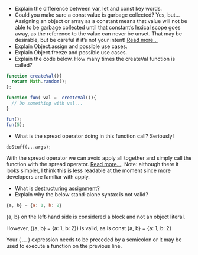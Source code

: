 * Explain the difference between var, let and const key words.
* Could you make sure a const value is garbage collected?
  Yes, but...
  Assigning an object or array as a constant means that value will not be able to be garbage collected until that constant’s lexical scope goes away, as the reference to the value can never be unset. 
  That may be desirable, but be careful if it’s not your intent!
  [Read more...](https://books.google.com/books?id=iOc6CwAAQBAJ&pg=PT24&lpg=PT24&dq=keyle+simpson+Assigning+an+object+or+array+as+a+constant+means+that+value+will+not+be+able+to+be+garbage+collected+until+that+constant%E2%80%99s+lexical+scope+goes+away,&source=bl&ots=7v7iLPetjx&sig=t8flr1cB-DlnFaBMhlCcewpW2bs&hl=en&sa=X&ved=0ahUKEwjZ-czuteDbAhWaHTQIHeGlAhgQ6AEINDAC#v=onepage&q=keyle%20simpson%20Assigning%20an%20object%20or%20array%20as%20a%20constant%20means%20that%20value%20will%20not%20be%20able%20to%20be%20garbage%20collected%20until%20that%20constant%E2%80%99s%20lexical%20scope%20goes%20away%2C&f=false)
* Explain Object.assign and possible use cases.
* Explain Object.freeze and possible use cases.
* Explain the code below. How many times the createVal function is called?

```ts
function createVal(){
  return Math.random();
};

function fun( val =  createVal()){
  // Do something with val...
}

fun();
fun(5);

```
* What is the spread operator doing in this function call? Seriously!

```
doStuff(...args);
```

With the spread operator we can avoid apply all together and simply call the function with the spread operator. [Read more...](https://davidwalsh.name/spread-operator).
Note: although there it looks simpler, I think this is less readable at the moment since more developers are familiar with apply. 


* What is [destructuring assignment](https://developer.mozilla.org/en-US/docs/Web/JavaScript/Reference/Operators/Destructuring_assignment)?
* Explain why the below stand-alone syntax is not valid?

```js
{a, b} = {a: 1, b: 2}
```

{a, b} on the left-hand side is considered a block and not an object literal.

However, ({a, b} = {a: 1, b: 2}) is valid, as is const {a, b} = {a: 1, b: 2}

Your ( ... ) expression needs to be preceded by a semicolon or it may be used to execute a function on the previous line.

